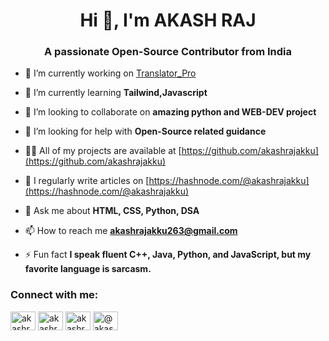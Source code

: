 <h1 align="center">Hi 👋, I'm AKASH RAJ</h1>
<h3 align="center">A passionate Open-Source Contributor from India</h3>

- 🔭 I’m currently working on [Translator_Pro](https://github.com/akashrajakku/Google_Translator/blob/main/Translator.py)

- 🌱 I’m currently learning **Tailwind,Javascript**

- 👯 I’m looking to collaborate on **amazing python and WEB-DEV project**

- 🤝 I’m looking for help with **Open-Source related guidance**

- 👨‍💻 All of my projects are available at [https://github.com/akashrajakku](https://github.com/akashrajakku)

- 📝 I regularly write articles on [https://hashnode.com/@akashrajakku](https://hashnode.com/@akashrajakku)

- 💬 Ask me about **HTML, CSS, Python, DSA**

- 📫 How to reach me **akashrajakku263@gmail.com**

- ⚡ Fun fact **I speak fluent C++, Java, Python, and JavaScript, but my favorite language is sarcasm.**

<h3 align="left">Connect with me:</h3>
<p align="left">
<a href="https://twitter.com/akashrajakku263" target="blank"><img align="center" src="https://raw.githubusercontent.com/rahuldkjain/github-profile-readme-generator/master/src/images/icons/Social/twitter.svg" alt="akashrajakku263" height="30" width="40" /></a>
<a href="https://linkedin.com/in/akashrajakku263" target="blank"><img align="center" src="https://raw.githubusercontent.com/rahuldkjain/github-profile-readme-generator/master/src/images/icons/Social/linked-in-alt.svg" alt="akashrajakku263" height="30" width="40" /></a>
<a href="https://instagram.com/akashrajakku263" target="blank"><img align="center" src="https://raw.githubusercontent.com/rahuldkjain/github-profile-readme-generator/master/src/images/icons/Social/instagram.svg" alt="akashrajakku263" height="30" width="40" /></a>
<a href="https://hashnode.com/@akashrajakku" target="blank"><img align="center" src="https://raw.githubusercontent.com/rahuldkjain/github-profile-readme-generator/master/src/images/icons/Social/hashnode.svg" alt="@akashrajakku" height="30" width="40" /></a>
</p>


